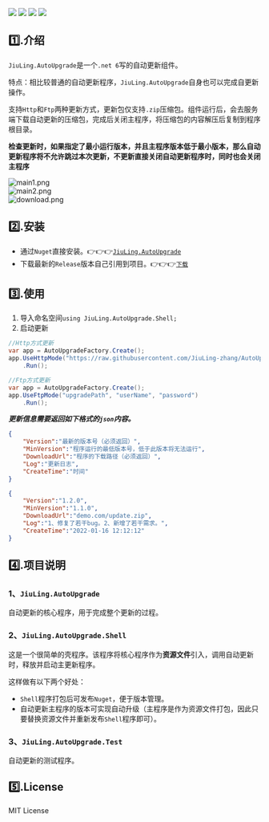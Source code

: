 ![](https://img.shields.io/github/license/JiuLing-zhang/JiuLing.AutoUpgrade)
![](https://img.shields.io/github/workflow/status/JiuLing-zhang/JiuLing.AutoUpgrade/Build)
[![](https://img.shields.io/nuget/v/JiuLing.AutoUpgrade)](https://www.nuget.org/packages/JiuLing.AutoUpgrade)
[![](https://img.shields.io/github/v/release/JiuLing-zhang/JiuLing.AutoUpgrade)](https://github.com/JiuLing-zhang/JiuLing.AutoUpgrade/releases)  

## :one:.介绍
`JiuLing.AutoUpgrade`是一个`.net 6`写的自动更新组件。  

特点：相比较普通的自动更新程序，`JiuLing.AutoUpgrade`自身也可以完成自更新操作。

支持`Http`和`Ftp`两种更新方式，更新包仅支持`.zip`压缩包。组件运行后，会去服务端下载自动更新的压缩包，完成后关闭主程序，将压缩包的内容解压后复制到程序根目录。  

**检查更新时，如果指定了最小运行版本，并且主程序版本低于最小版本，那么自动更新程序将不允许跳过本次更新，不更新直接关闭自动更新程序时，同时也会关闭主程序**  

![main1.png](https://s2.loli.net/2022/01/21/CoOMVHLTvQAPu5X.png)  
![main2.png](https://s2.loli.net/2022/01/21/xC6jka4vGdgptTq.png)  
![download.png](https://s2.loli.net/2022/01/21/94nGMBNJpQUzYTR.png)  

## :two:.安装  
* 通过`Nuget`直接安装。👉👉👉[`JiuLing.AutoUpgrade`](https://www.nuget.org/packages/JiuLing.AutoUpgrade)  
* 下载最新的`Release`版本自己引用到项目。👉👉👉[`下载`](https://github.com/JiuLing-zhang/JiuLing.AutoUpgrade/releases)  

## :three:.使用  
1. 导入命名空间`using JiuLing.AutoUpgrade.Shell;`
2. 启动更新
```C#
//Http方式更新
var app = AutoUpgradeFactory.Create();
app.UseHttpMode("https://raw.githubusercontent.com/JiuLing-zhang/AutoUpgrade/main/test/AppInfo.json")
    .Run();

//Ftp方式更新
var app = AutoUpgradeFactory.Create();
app.UseFtpMode("upgradePath", "userName", "password")
    .Run();
```
***更新信息需要返回如下格式的`json`内容。***  
```json
{
    "Version":"最新的版本号（必须返回）",
    "MinVersion":"程序运行的最低版本号，低于此版本将无法运行",
    "DownloadUrl":"程序的下载路径（必须返回）",
    "Log":"更新日志",
    "CreateTime":"时间"
}
```
```json
{
    "Version":"1.2.0",
    "MinVersion":"1.1.0",
    "DownloadUrl":"demo.com/update.zip",
    "Log":"1、修复了若干bug。2、新增了若干需求。",
    "CreateTime":"2022-01-16 12:12:12"
}
```

## :four:.项目说明  
### 1、`JiuLing.AutoUpgrade`
自动更新的核心程序，用于完成整个更新的过程。

### 2、`JiuLing.AutoUpgrade.Shell`
这是一个很简单的壳程序。该程序将核心程序作为**资源文件**引入，调用自动更新时，释放并启动主更新程序。  

这样做有以下两个好处：
* `Shell`程序打包后可发布`Nuget`，便于版本管理。  
* 自动更新主程序的版本可实现自动升级（主程序是作为资源文件打包，因此只要替换资源文件并重新发布`Shell`程序即可）。  

### 3、`JiuLing.AutoUpgrade.Test`
自动更新的测试程序。

## :five:.License
MIT License